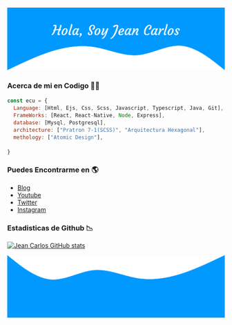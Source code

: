 ![cabecera](https://github.com/jean-carlos-19/jean-carlos-19/blob/main/capturas/cabecera.png)

### Acerca de mi en Codigo :technologist:
```javascript
const ecu = {
  Language: [Html, Ejs, Css, Scss, Javascript, Typescript, Java, Git],
  FrameWorks: [React, React-Native, Node, Express],
  database: [Mysql, Postgresql],
  architecture: ["Pratron 7-1(SCSS)", "Arquitectura Hexagonal"],
  methology: ["Atomic Design"],
  
}
```
### Puedes Encontrarme en :earth_americas:
- [Blog]()
- [Youtube]()
- [Twitter]()
- [Instagram]()

### Estadisticas de Github :chart_with_downwards_trend:

[![Jean Carlos GitHub stats](https://github-readme-stats.vercel.app/api?username=jean-carlos-19)](https://github.com/anuraghazra/github-readme-stats)

![pie pagina](https://github.com/jean-carlos-19/jean-carlos-19/blob/main/capturas/pie-pagina.png)
